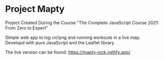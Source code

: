 # Project Mapty
Project Created During the Course "The Complete JavaScript Course 2021: From Zero to Expert"

Simple web app to log ciclyng and running workouts in a live map.<br/>
Developd with pure JavaScript and the Leaflet library.

The live version can be found:
https://mapty-nick.netlify.app/
